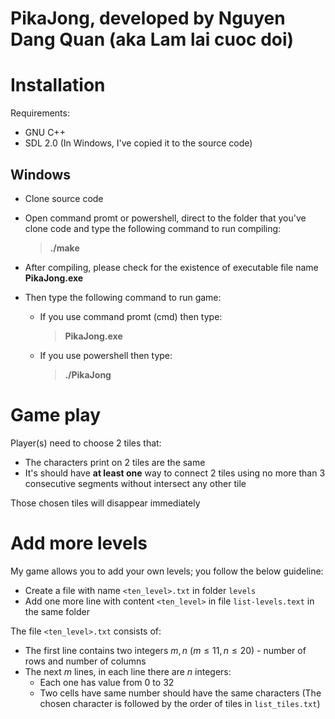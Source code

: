# PikaJong, developed by Nguyen Dang Quan (aka Lam lai cuoc doi)

# Installation

Requirements:
- GNU C++
- SDL 2.0 (In Windows, I've copied it to the source code)

## Windows

- Clone source code
- Open command promt or powershell, direct to the folder that you've clone code and type the following command to run compiling:

    >**./make**
- After compiling, please check for the existence of executable file name **PikaJong.exe**
- Then type the following command to run game:
    - If you use command promt (cmd) then type:
        >**PikaJong.exe**
    - If you use powershell then type:
        >**./PikaJong**

# Game play

Player(s) need to choose 2 tiles that:
- The characters print on 2 tiles are the same
- It's should have **at least one** way to connect 2 tiles using no more than 3 consecutive segments without intersect any other tile

Those chosen tiles will disappear immediately

# Add more levels

My game allows you to add your own levels; you follow the below guideline:
- Create a file with name `<ten_level>.txt` in folder `levels`
- Add one more line with content `<ten_level>` in file `list-levels.text` in the same folder

The file `<ten_level>.txt` consists of:
- The first line contains two integers $m, n$ ($m\le 11, n\le 20$) - number of rows and number of columns
- The next $m$ lines, in each line there are $n$ integers:
    - Each one has value from $0$ to $32$
    - Two cells have same number should have the same characters (The chosen character is followed by the order of tiles in `list_tiles.txt`)